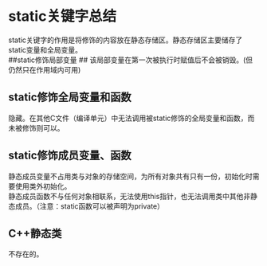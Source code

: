 # static关键字总结 #
static关键字的作用是将修饰的内容放在静态存储区。静态存储区主要储存了static变量和全局变量。  
##static修饰局部变量  ##
该局部变量在第一次被执行时赋值后不会被销毁。(但仍然只在作用域内可用)
## static修饰全局变量和函数 ##
隐藏。在其他C文件（编译单元）中无法调用被static修饰的全局变量和函数，而未被修饰则可以。
## static修饰成员变量、函数 ##
静态成员变量不占用类与对象的存储空间，为所有对象共有只有一份，初始化时需要使用类外初始化。  
静态成员函数不与任何对象相联系，无法使用this指针，也无法调用类中其他非静态成员。（注意：static函数可以被声明为private）
## C++静态类 ##
不存在的。